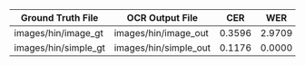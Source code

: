 | Ground Truth File      | OCR Output File       | CER         | WER         |
|------------------------|------------------------|-------------|-------------|
| images/hin/image_gt    | images/hin/image_out   | 0.3596      | 2.9709      |
| images/hin/simple_gt   | images/hin/simple_out  | 0.1176      | 0.0000      |
